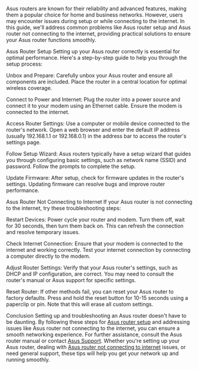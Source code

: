 Asus routers are known for their reliability and advanced features, making them a popular choice for home and business networks. However, users may encounter issues during setup or while connecting to the internet. In this guide, we'll address common problems like Asus router setup and Asus router not connecting to the internet, providing practical solutions to ensure your Asus router functions smoothly.

Asus Router Setup
Setting up your Asus router correctly is essential for optimal performance. Here's a step-by-step guide to help you through the setup process:

Unbox and Prepare: Carefully unbox your Asus router and ensure all components are included. Place the router in a central location for optimal wireless coverage.

Connect to Power and Internet: Plug the router into a power source and connect it to your modem using an Ethernet cable. Ensure the modem is connected to the internet.

Access Router Settings: Use a computer or mobile device connected to the router's network. Open a web browser and enter the default IP address (usually 192.168.1.1 or 192.168.0.1) in the address bar to access the router's settings page.

Follow Setup Wizard: Asus routers typically have a setup wizard that guides you through configuring basic settings, such as network name (SSID) and password. Follow the prompts to complete the setup.

Update Firmware: After setup, check for firmware updates in the router's settings. Updating firmware can resolve bugs and improve router performance.

Asus Router Not Connecting to Internet
If your Asus router is not connecting to the internet, try these troubleshooting steps:

Restart Devices: Power cycle your router and modem. Turn them off, wait for 30 seconds, then turn them back on. This can refresh the connection and resolve temporary issues.

Check Internet Connection: Ensure that your modem is connected to the internet and working correctly. Test your internet connection by connecting a computer directly to the modem.

Adjust Router Settings: Verify that your Asus router's settings, such as DHCP and IP configuration, are correct. You may need to consult the router's manual or Asus support for specific settings.

Reset Router: If other methods fail, you can reset your Asus router to factory defaults. Press and hold the reset button for 10-15 seconds using a paperclip or pin. Note that this will erase all custom settings.

Conclusion
Setting up and troubleshooting an Asus router doesn't have to be daunting. By following these steps for [Asus router setup](https://www.tech-help-support.com/asus-router-setup/) and addressing issues like Asus router not connecting to the internet, you can ensure a smooth networking experience. For further assistance, consult the Asus router manual or contact [Asus Support](https://www.tech-help-support.com/asus-support/). Whether you're setting up your Asus router, dealing with [Asus router not connecting to internet](https://www.tech-help-support.com/asus-router-not-connecting-to-internet/) issues, or need general support, these tips will help you get your network up and running smoothly.







